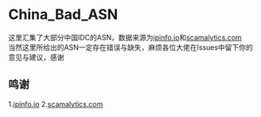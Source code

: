 # China_Bad_ASN
这里汇集了大部分中国IDC的ASN，数据来源为[ipinfo.io](https://ipinfo.io "ipinfo.io")和[scamalytics.com](https://scamalytics.com/ "scamalytics.com")<br>
当然这里所给出的ASN一定存在错误与缺失，麻烦各位大佬在Issues中留下你的意见与建议，感谢
## 鸣谢
1.[ipinfo.io](https://ipinfo.io "ipinfo.io")
2.[scamalytics.com](https://scamalytics.com/ "scamalytics.com")
